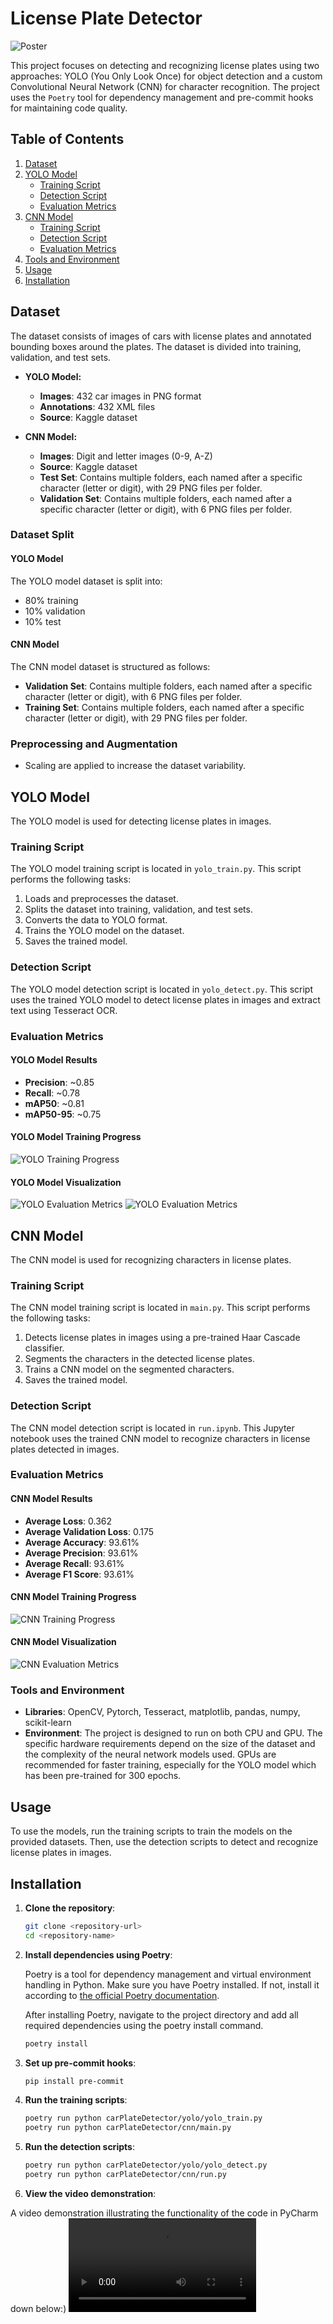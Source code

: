 # License Plate Detector

![Poster](images/SkanerRejestracji.jpg)

This project focuses on detecting and recognizing license plates using two approaches: YOLO (You Only Look Once) for object detection and a custom Convolutional Neural Network (CNN) for character recognition. The project uses the `Poetry` tool for dependency management and pre-commit hooks for maintaining code quality.

## Table of Contents
1. [Dataset](#dataset)
2. [YOLO Model](#yolo-model)
    - [Training Script](#training-script)
    - [Detection Script](#detection-script)
    - [Evaluation Metrics](#evaluation-metrics)
3. [CNN Model](#cnn-model)
    - [Training Script](#training-script-1)
    - [Detection Script](#detection-script-1)
    - [Evaluation Metrics](#evaluation-metrics-1)
4. [Tools and Environment](#tools-and-environment)
5. [Usage](#usage)
6. [Installation](#installation)

## Dataset

The dataset consists of images of cars with license plates and annotated bounding boxes around the plates. The dataset is divided into training, validation, and test sets.

- **YOLO Model:**
  - **Images**: 432 car images in PNG format
  - **Annotations**: 432 XML files
  - **Source**: Kaggle dataset

- **CNN Model:**
  - **Images**: Digit and letter images (0-9, A-Z)
  - **Source**: Kaggle dataset
  - **Test Set**: Contains multiple folders, each named after a specific character (letter or digit), with 29 PNG files per folder.
  - **Validation Set**: Contains multiple folders, each named after a specific character (letter or digit), with 6 PNG files per folder.

### Dataset Split

#### YOLO Model
The YOLO model dataset is split into:
- 80% training
- 10% validation
- 10% test

#### CNN Model
The CNN model dataset is structured as follows:
- **Validation Set**: Contains multiple folders, each named after a specific character (letter or digit), with 6 PNG files per folder.
- **Training Set**: Contains multiple folders, each named after a specific character (letter or digit), with 29 PNG files per folder.

### Preprocessing and Augmentation
- Scaling are applied to increase the dataset variability.

## YOLO Model

The YOLO model is used for detecting license plates in images.

### Training Script

The YOLO model training script is located in `yolo_train.py`. This script performs the following tasks:

1. Loads and preprocesses the dataset.
2. Splits the dataset into training, validation, and test sets.
3. Converts the data to YOLO format.
4. Trains the YOLO model on the dataset.
5. Saves the trained model.

### Detection Script

The YOLO model detection script is located in `yolo_detect.py`. This script uses the trained YOLO model to detect license plates in images and extract text using Tesseract OCR.

### Evaluation Metrics

#### YOLO Model Results

- **Precision**: ~0.85
- **Recall**: ~0.78
- **mAP50**: ~0.81
- **mAP50-95**: ~0.75

#### YOLO Model Training Progress
![YOLO Training Progress](images/Yolo_wykresy.jpg)

#### YOLO Model Visualization
![YOLO Evaluation Metrics](images/image_1.png)
![YOLO Evaluation Metrics](images/image_2.png)

## CNN Model

The CNN model is used for recognizing characters in license plates.

### Training Script

The CNN model training script is located in `main.py`. This script performs the following tasks:

1. Detects license plates in images using a pre-trained Haar Cascade classifier.
2. Segments the characters in the detected license plates.
3. Trains a CNN model on the segmented characters.
4. Saves the trained model.

### Detection Script

The CNN model detection script is located in `run.ipynb`. This Jupyter notebook uses the trained CNN model to recognize characters in license plates detected in images.

### Evaluation Metrics

#### CNN Model Results

- **Average Loss**: 0.362
- **Average Validation Loss**: 0.175
- **Average Accuracy**: 93.61%
- **Average Precision**: 93.61%
- **Average Recall**: 93.61%
- **Average F1 Score**: 93.61%

#### CNN Model Training Progress
![CNN Training Progress](images/CNN_wykresy.jpg)

#### CNN Model Visualization
![CNN Evaluation Metrics](images/image_3.png)

### Tools and Environment

- **Libraries**: OpenCV, Pytorch, Tesseract, matplotlib, pandas, numpy, scikit-learn
- **Environment**: The project is designed to run on both CPU and GPU. The specific hardware requirements depend on the size of the dataset and the complexity of the neural network models used. GPUs are recommended for faster training, especially for the YOLO model which has been pre-trained for 300 epochs.

## Usage

To use the models, run the training scripts to train the models on the provided datasets. Then, use the detection scripts to detect and recognize license plates in images.

## Installation

1. **Clone the repository**:
    ```sh
    git clone <repository-url>
    cd <repository-name>
    ```

2. **Install dependencies using Poetry**:
   
    Poetry is a tool for dependency management and virtual environment handling in Python. Make sure you have Poetry installed. If not, install it according to [the official Poetry documentation](https://python-poetry.org/docs/).

    After installing Poetry, navigate to the project directory and add all required dependencies using the poetry install command.

    ```sh
    poetry install
    ```

3. **Set up pre-commit hooks**:
    ```sh
    pip install pre-commit
    ```

4. **Run the training scripts**:
    ```sh
    poetry run python carPlateDetector/yolo/yolo_train.py
    poetry run python carPlateDetector/cnn/main.py
    ```

5. **Run the detection scripts**:
    ```sh
    poetry run python carPlateDetector/yolo/yolo_detect.py
    poetry run python carPlateDetector/cnn/run.py
    ```

6. **View the video demonstration**:

A video demonstration illustrating the functionality of the code in PyCharm down below:)
![Video Demonstration](images/projectDemonstration.mp4)